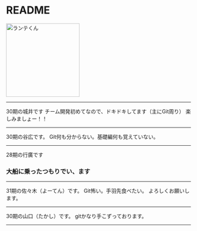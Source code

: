 # README  

<img width="200" alt="ランテくん" src="https://school.runteq.jp/assets/renewal/img_runteq_character_3-db3e3d9752c333fc21ca017a1d47d6d621e68df18a1093d920643e3d8946e327.jpg">

***

30期の城井です
チーム開発初めてなので、ドキドキしてます（主にGit周り）
楽しみましょー！！

***

30期の谷広です。
Git何も分からない。基礎編何も覚えていない。

***
28期の行廣です  
### 大船に乗ったつもりでい、ます

***

31期の佐々木（よーてん）です。
Git怖い。手羽先食べたい。
よろしくお願いします。

***

30期の山口（たかし）です。
gitかなり手こずっております。

***